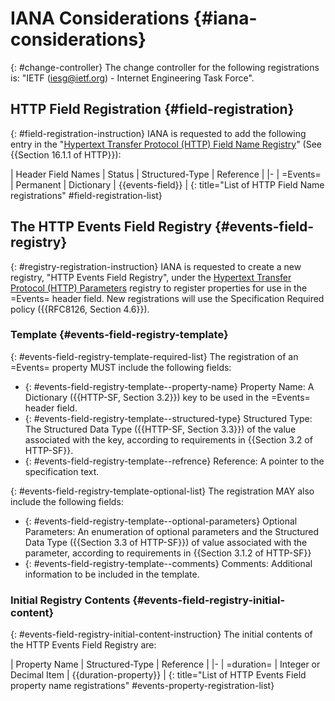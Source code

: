 # IANA Considerations {#iana-considerations}

{: #change-controller}
The change controller for the following registrations is: "IETF (iesg@ietf.org) - Internet Engineering Task Force".

## HTTP Field Registration {#field-registration}

{: #field-registration-instruction}
IANA is requested to add the following entry in the "[Hypertext Transfer Protocol (HTTP) Field Name Registry](https://www.iana.org/assignments/http-fields/)" (See {{Section 16.1.1 of HTTP}}):

| Header Field Names  | Status     | Structured-Type  | Reference         |
|-
| =Events=            | Permanent  | Dictionary       | {{events-field}}  |
{: title="List of HTTP Field Name registrations" #field-registration-list}

## The HTTP Events Field Registry {#events-field-registry}

{: #registry-registration-instruction}
IANA is requested to create a new registry, "HTTP Events Field Registry", under the [Hypertext Transfer Protocol (HTTP) Parameters](https://www.iana.org/assignments/http-parameters/) registry to register properties for use in the =Events= header field. New registrations will use the Specification Required policy ({{RFC8126, Section 4.6}}).

### Template {#events-field-registry-template}

{: #events-field-registry-template-required-list}
The registration of an =Events= property MUST include the following fields:

+ {: #events-field-registry-template--property-name}
Property Name: A Dictionary ({{HTTP-SF, Section 3.2}}) key to be used in the =Events= header field.
+ {: #events-field-registry-template--structured-type}
Structured Type: The Structured Data Type ({{HTTP-SF, Section 3.3}}) of the value associated with the key, according to requirements in {{Section 3.2 of HTTP-SF}}.
+ {: #events-field-registry-template--refrence}
Reference: A pointer to the specification text.

{: #events-field-registry-template-optional-list}
The registration MAY also include the following fields:

+ {: #events-field-registry-template--optional-parameters}
Optional Parameters: An enumeration of optional parameters and the Structured Data Type ({{Section 3.3 of HTTP-SF}}) of value associated with the parameter, according to requirements in {{Section 3.1.2 of HTTP-SF}}
+ {: #events-field-registry-template--comments}
Comments: Additional information to be included in the template.

### Initial Registry Contents {#events-field-registry-initial-content}

{: #events-field-registry-initial-content-instruction}
The initial contents of the HTTP Events Field Registry are:

| Property Name  | Structured-Type         | Reference             |
|-
| =duration=     | Integer or Decimal Item | {{duration-property}} |
{: title="List of HTTP Events Field property name registrations" #events-property-registration-list}
